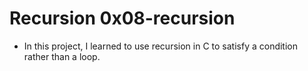 
# Recursion 0x08-recursion
* In this project, I learned to use recursion in C to satisfy a condition rather than a loop.